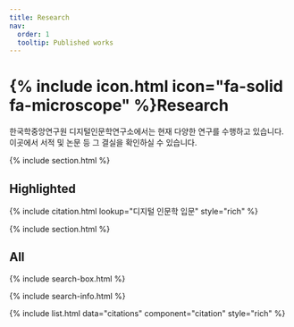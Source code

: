 ```yaml
---
title: Research
nav:
  order: 1
  tooltip: Published works
---
```


# {% include icon.html icon="fa-solid fa-microscope" %}Research

한국학중앙연구원 디지털인문학연구소에서는 현재 다양한 연구를 수행하고 있습니다. 이곳에서 서적 및 논문 등 그 결실을 확인하실 수 있습니다.

{% include section.html %}

## Highlighted

{% include citation.html lookup="디지털 인문학 입문" style="rich" %}

{% include section.html %}

## All

{% include search-box.html %}

{% include search-info.html %}

{% include list.html data="citations" component="citation" style="rich" %}
